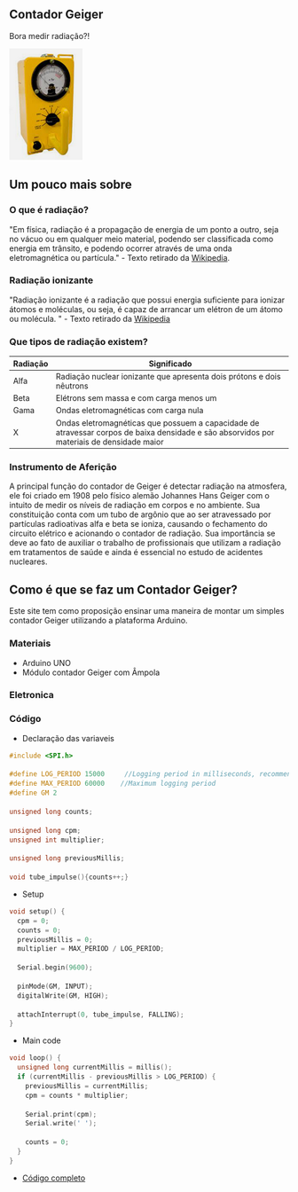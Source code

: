 ## Contador Geiger

Bora medir radiação?!

![Screenshot](imgs/a.png)

## Um pouco mais sobre

### O que é radiação?

"Em física, radiação é a propagação de energia de um ponto a outro, seja no vácuo ou em qualquer meio material, podendo ser classificada como energia em trânsito, e podendo ocorrer através de uma onda eletromagnética ou partícula." - Texto retirado da [Wikipedia](https://pt.wikipedia.org/wiki/Radia%C3%A7%C3%A3o).

### Radiação ionizante
"Radiação ionizante é a radiação que possui energia suficiente para ionizar átomos e moléculas, ou seja, é capaz de arrancar um elétron de um átomo ou molécula. " - Texto retirado da [Wikipedia](https://pt.wikipedia.org/wiki/Radia%C3%A7%C3%A3o_ionizante)

### Que tipos de radiação existem?

| Radiação | Significado |
| ---------------- | ---------------------------------------------------------------------------------------------------------------------------------------- |
| Alfa             | Radiação nuclear ionizante que apresenta dois prótons e dois nêutrons                                                                    |
| Beta             | Elétrons sem massa e com carga menos um                                                                                                  |
| Gama             | Ondas eletromagnéticas com carga nula                                                                                                    |
| X                | Ondas eletromagnéticas que possuem a capacidade de atravessar corpos de baixa densidade e são absorvidos por materiais de densidade maior|

### Instrumento de Aferição

A principal função do contador de Geiger é detectar radiação na atmosfera,  ele foi criado em 1908 pelo físico alemão Johannes Hans Geiger com o intuito de medir os níveis de radiação em corpos e no ambiente. Sua constituição conta com um tubo de argônio que ao ser atravessado por partículas radioativas alfa e beta se ioniza, causando o fechamento do circuito elétrico e acionando o contador de radiação. Sua importância se deve ao fato de auxiliar o trabalho de profissionais que utilizam a radiação em tratamentos de saúde e ainda é essencial no estudo de acidentes nucleares.

## Como é que se faz um Contador Geiger?

Este site tem como proposição ensinar uma maneira de montar um simples contador Geiger utilizando a plataforma Arduino.

### Materiais
- Arduino UNO
- Módulo contador Geiger com Âmpola

### Eletronica

### Código

- Declaração das variaveis

```cpp
#include <SPI.h>

#define LOG_PERIOD 15000     //Logging period in milliseconds, recommended value 15000-60000.
#define MAX_PERIOD 60000    //Maximum logging period
#define GM 2

unsigned long counts;

unsigned long cpm;
unsigned int multiplier; 

unsigned long previousMillis;

void tube_impulse(){counts++;}
```

- Setup

```cpp
void setup() {
  cpm = 0;
  counts = 0;
  previousMillis = 0;
  multiplier = MAX_PERIOD / LOG_PERIOD;         
  
  Serial.begin(9600);                                   

  pinMode(GM, INPUT);
  digitalWrite(GM, HIGH);

  attachInterrupt(0, tube_impulse, FALLING);
}
```
- Main code
```cpp
void loop() {
  unsigned long currentMillis = millis();
  if (currentMillis - previousMillis > LOG_PERIOD) {
    previousMillis = currentMillis;
    cpm = counts * multiplier;

    Serial.print(cpm);
    Serial.write(' ');

    counts = 0;
  }
}
```
- [Código completo](https://github.com/Geiger-cnt/Geiger-cnt.github.io/blob/main/geiger/geiger.ino)
